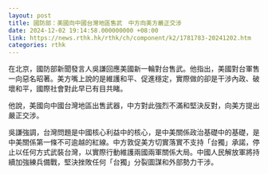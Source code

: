 ```yaml
---
layout: post
title: 國防部：美國向中國台灣地區售武　中方向美方嚴正交涉
date: 2024-12-02 19:14:58.000000000 +08:00
link: https://news.rthk.hk/rthk/ch/component/k2/1781783-20241202.htm
categories: rthk
---
```


在北京，國防部新聞發言人吳謙回應美國新一輪對台售武。他指出，美國對台軍售一向惡名昭著。美方嘴上說的是維護和平、促進穩定，實際做的卻是干涉內政、破壞和平，國際社會對此早已有目共睹。
 
他說，美國向中國台灣地區出售武器，中方對此強烈不滿和堅決反對，向美方提出嚴正交涉。
 
吳謙強調，台灣問題是中國核心利益中的核心，是中美關係政治基礎中的基礎，是中美關係第一條不可逾越的紅線。中方敦促美方切實落實不支持「台獨」承諾，停止以任何方式武裝台灣，以實際行動維護兩國兩軍關係大局。中國人民解放軍將持續加強練兵備戰，堅決挫敗任何「台獨」分裂圖謀和外部勢力干涉。
